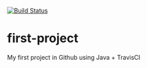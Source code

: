 [![Build Status](https://travis-ci.org/williammacedo/first-project.svg?branch=master)](https://travis-ci.org/williammacedo/first-project)
# first-project

My first project in Github using Java + TravisCI